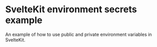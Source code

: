 # SvelteKit environment secrets example

An example of how to use public and private environment variables in SvelteKit.
